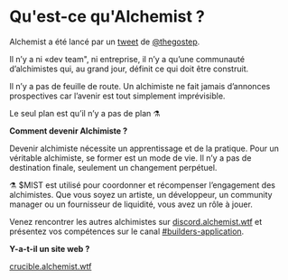 # Qu'est-ce qu'Alchemist ?

Alchemist a été lancé par un [tweet](https://twitter.com/thegostep/status/1358159173440184322?s=20) de [@thegostep](https://twitter.com/thegostep).

Il n’y a ni «dev team", ni entreprise, il n’y a qu’une communauté d’alchimistes qui, au grand jour, définit ce qui doit être construit.

Il n’y a pas de feuille de route. Un alchimiste ne fait jamais d’annonces prospectives car l’avenir est tout simplement imprévisible.

Le seul plan est qu’il n’y a pas de plan ⚗️

**Comment devenir Alchimiste ?**

Devenir alchimiste nécessite un apprentissage et de la pratique. Pour un véritable alchimiste, se former est un mode de vie. Il n’y a pas de destination finale, seulement un changement perpétuel.

⚗️ $MIST est utilisé pour coordonner et récompenser l’engagement des alchimistes. Que vous soyez un artiste, un développeur, un community manager ou un fournisseur de liquidité, vous avez un rôle à jouer.

Venez rencontrer les autres alchimistes sur [discord.alchemist.wtf](http://discord.alchemist.wtf) et présentez vos compétences sur le canal [\#builders-application](https://discord.com/channels/812035504869998644/812324390082969620).

**Y-a-t-il un site web ?**

[crucible.alchemist.wtf](https://crucible.alchemist.wtf/)

